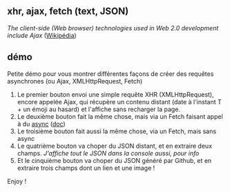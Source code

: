 ## xhr, ajax, fetch (text, JSON)

*The client-side (Web browser) technologies used in Web 2.0 development include Ajax* ([Wikipédia](https://en.wikipedia.org/wiki/Web_2.0#Technologies))

## démo

Petite démo pour vous montrer différentes façons de créer des requêtes asynchrones (ou Ajax, XMLHttpRequest, Fetch)

1. Le premier bouton envoi une simple requête XHR (XMLHttpRequest), encore appelée Ajax, qui récupère un contenu distant (date à l'instant T + un émoji au hasard) et l'affiche sans recharger la page.
2. Le deuxième bouton fait la même chose, mais via un Fetch faisant appel à du [async](https://developer.mozilla.org/fr/docs/Web/JavaScript/Reference/Statements/async_function) ([doc](https://javascript.info/async-await))
3. Le troisième bouton fait aussi la même chose, via un Fetch, mais sans async
4. Le quatrième bouton va choper du JSON distant, et en extraire deux champs. *J'affiche tout le JSON dans la console aussi, pour info*
5. Et le cinquième bouton va choper du JSON généré par Github, et en extraire trois champs dont un lien et une image !

Enjoy !